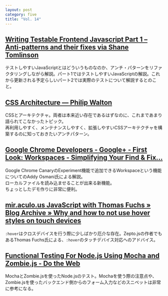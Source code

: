 ```yaml
---
layout: post
category: five
title: "Vol. 14"
---
```


## [Writing Testable Frontend Javascript Part 1 – Anti-patterns and their fixes via Shane Tomlinson](https://shanetomlinson.com/2013/testing-javascript-frontend-part-1-anti-patterns-and-fixes/)

テストしやすいJavaScriptとはどういうものなのか、アンチ・パターンをリファクタリングしながら解説。パート1ではテストしやすいJavaScriptの解説。これから更新される予定らしいパート2では実際のテストについて解説するとのこと。

## [CSS Architecture — Philip Walton](http://philipwalton.com/articles/css-architecture/)

CSSとアーキテクチャ。両者は本来近い存在であるはずなのに、これまであまり語られてこなかったトピック。  
再利用しやすく、メンテナンスしやすく、拡張しやすいCSSアーキテクチャを構築するのに知っておきたいアンチパターン。

## [Google Chrome Developers - Google+ - First Look: Workspaces - Simplifying Your Find & Fix...](https://plus.google.com/102860501900098846931/posts/644qQuBKZeL)

Google Chrome CanaryのExperiment機能で追加できるWorkspaceという機能についてのAddy Osmani氏による解説。  
ローカルファイルを読み込ませることが出来る新機能。  
ちょっとしたデモ作りに非常に便利。

## [mir.aculo.us JavaScript with Thomas Fuchs » Blog Archive » Why and how to not use hover styles on touch devices](http://mir.aculo.us/2013/01/26/why-and-how-to-not-use-hover-styles-on-touch-devices/)

`:hover`はクロスデバイスを行う際に少しばかり厄介な存在。Zepto.jsの作者でもあるThomas Fuchs氏による、`:hover`のタッチデバイス対応へのアドバイス。

## [Functional Testing For Node.js Using Mocha and Zombie.js - Do the Web](http://dotheweb.posterous.com/functional-testing-for-nodejs-using-mocha-and)

MochaとZombie.jsを使ったNode.jsのテスト。Mochaを使う際の注意点や、Zombie.jsを使ったバックエンド側からのフォーム入力などのスニペットは非常に参考になる。